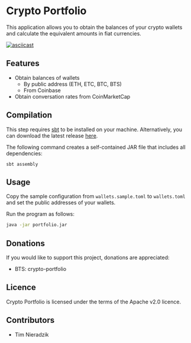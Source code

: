 # Crypto Portfolio
This application allows you to obtain the balances of your crypto wallets and
calculate the equivalent amounts in fiat currencies.

[![asciicast](https://asciinema.org/a/fxSD6mvLHgorN6DC7ZIJeJBvN.png)](https://asciinema.org/a/fxSD6mvLHgorN6DC7ZIJeJBvN)

## Features
* Obtain balances of wallets
    * By public address (ETH, ETC, BTC, BTS)
    * From Coinbase
* Obtain conversation rates from CoinMarketCap

## Compilation
This step requires [sbt](http://www.scala-sbt.org/download.html) to be
installed on your machine. Alternatively, you can download the latest release
[here](https://github.com/tindzk/crypto-portfolio/releases).

The following command creates a self-contained JAR file that includes all dependencies:

```shell
sbt assembly
```

## Usage
Copy the sample configuration from `wallets.sample.toml` to `wallets.toml` and
set the public addresses of your wallets.

Run the program as follows:

```bash
java -jar portfolio.jar
```

## Donations
If you would like to support this project, donations are appreciated:

* BTS: crypto-portfolio

## Licence
Crypto Portfolio is licensed under the terms of the Apache v2.0 licence.

## Contributors
* Tim Nieradzik
